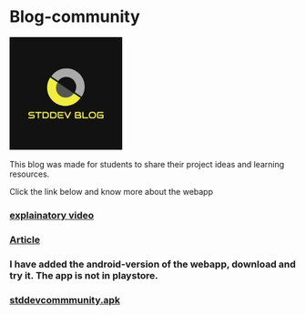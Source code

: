 # Blog-community

<img src = "https://github.com/ahn1305/Blog-community/blob/main/blog/static/blog/images/logo.jpeg">

This blog was made for students to share their project ideas and learning resources.

Click the link below and know more about the webapp

### [explainatory video](https://www.instagram.com/tv/CIcdWPonmY0/?utm_source=ig_web_copy_link)

### [Article](https://sites.google.com/view/about-stddev/home)

### I have added the android-version of the webapp, download and try it. The app is not in playstore.

### [stddevcommmunity.apk](https://github.com/ahn1305/Blog-community/blob/main/stddevcommunity.apk)

